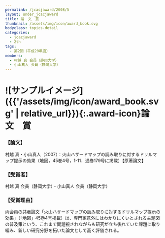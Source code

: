 ```yaml
---
permalink: /jcacjaward/2008/5
layout: under_jcacjaward
title: 論　文　賞
thumbnail: /assets/img/icon/award_book.svg
bodyclass: topics-detail
categories:
  - jcacjaward
  - 2th
tags:
  - 第2回（平成20年度）
members:
  - 村越 真 会員（静岡大学）
  - 小山真人 会員（静岡大学）
---
```


# ![サンプルイメージ]({{'/assets/img/icon/award_book.svg' | relative_url}}){:.award-icon}論　文　賞

### 【論文】

村越 真・小山真人（2007）：火山ハザードマップの読み取りに対するドリルマップ提示の効果（地図，45巻4号，1-11．通巻179号に掲載）【原著論文】

### 【受賞者】

村越 真 会員（静岡大学）・小山真人 会員（静岡大学）

### 【受賞理由】

両会員の共著論文「火山ハザードマップの読み取りに対するドリルマップ提示の効果」（「地図」45巻4号掲載）は、専門家意外にはわかりにくいとされる主題図の普及策という、これまで問題視されながらも研究が立ち後れていた課題に取り組み、新しい研究分野を拓いた論文として高く評価される。

